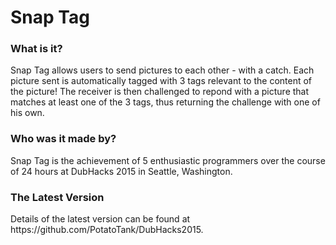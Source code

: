 # Snap Tag
<h3> What is it?</h3>
Snap Tag allows users to send pictures to each other - with a catch. 
Each picture sent is automatically tagged with 3 tags relevant to the content of the picture! 
The receiver is then challenged to repond with a picture that matches at least one of the 3 tags, thus 
returning the challenge with one of his own.

<h3>Who was it made by?</h3>
Snap Tag is the achievement of 5 enthusiastic programmers over the course of 24 hours at DubHacks 2015 in Seattle, Washington.

<h3>The Latest Version</h3>
Details of the latest version can be found at https://github.com/PotatoTank/DubHacks2015.
